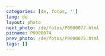 ```yaml
---
categories: [de, fotos, '']
lang: de
layout: photo
next_photo: /de/fotos/P0000077.html
picname: P0000074
prev_photo: /de/fotos/P0000075.html
tags: []
---
```

